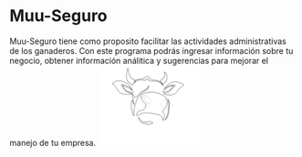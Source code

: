# Muu-Seguro
Muu-Seguro tiene como proposito facilitar las actividades administrativas de los ganaderos. 
Con este programa podrás ingresar información sobre tu negocio, obtener información análitica y sugerencias para mejorar el manejo de tu empresa.
![alt text](https://github.com/MateoG404/Muu-Seguro/blob/main/images/logos/logoMuuTexto.png)


